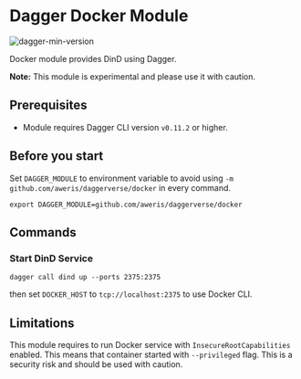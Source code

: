 # Dagger Docker Module

![dagger-min-version](https://img.shields.io/badge/dagger%20version-v0.11.4-green)

Docker module provides DinD using Dagger.

**Note:** This module is experimental and please use it with caution.

## Prerequisites

- Module requires Dagger CLI version `v0.11.2` or higher.

## Before you start

Set `DAGGER_MODULE` to environment variable to avoid using `-m github.com/aweris/daggerverse/docker` in every command.

```shell
export DAGGER_MODULE=github.com/aweris/daggerverse/docker
```

## Commands

### Start DinD Service

```shell
dagger call dind up --ports 2375:2375
```

then set `DOCKER_HOST` to `tcp://localhost:2375` to use Docker CLI. 

## Limitations

This module requires to run Docker service with `InsecureRootCapabilities` enabled. This means that container started 
with `--privileged` flag. This is a security risk and should be used with caution.